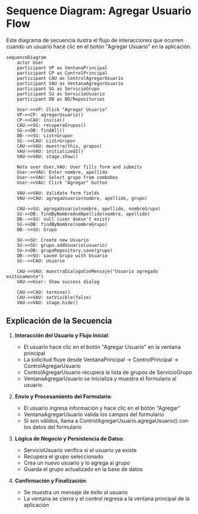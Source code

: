 # Sequence Diagram: Agregar Usuario Flow

Este diagrama de secuencia ilustra el flujo de interacciones que ocurren cuando un usuario hace clic en el botón "Agregar Usuario" en la aplicación.

```mermaid
sequenceDiagram
    actor User
    participant VP as VentanaPrincipal
    participant CP as ControlPrincipal
    participant CAU as ControlAgregarUsuario
    participant VAU as VentanaAgregarUsuario
    participant SG as ServicioGrupo
    participant SU as ServicioUsuario
    participant DB as BD/Repositories

    User->>VP: Click "Agregar Usuario"
    VP->>CP: agregarUsuario()
    CP->>CAU: inicia()
    CAU->>SG: recuperaGrupos()
    SG->>DB: findAll()
    DB-->>SG: List<Grupo>
    SG-->>CAU: List<Grupo>
    CAU->>VAU: muestra(this, grupos)
    VAU->>VAU: initializeUI()
    VAU->>VAU: stage.show()
    
    Note over User,VAU: User fills form and submits
    User->>VAU: Enter nombre, apellido
    User->>VAU: Select grupo from combobox
    User->>VAU: Click "Agregar" button
    
    VAU->>VAU: Validate form fields
    VAU->>CAU: agregaUsuario(nombre, apellido, grupo)
    
    CAU->>SU: agregaUsuario(nombre, apellido, nombreGrupo)
    SU->>DB: findByNombreAndApellido(nombre, apellido)
    DB-->>SU: null (user doesn't exist)
    SU->>DB: findByNombre(nombreGrupo)
    DB-->>SU: Grupo
    
    SU->>SU: Create new Usuario
    SU->>SU: grupo.addUsuario(usuario)
    SU->>DB: grupoRepository.save(grupo)
    DB-->>SU: saved Grupo with Usuario
    SU-->>CAU: Usuario
    
    CAU->>VAU: muestraDialogoConMensaje("Usuario agregado exitosamente")
    VAU->>User: Show success dialog
    
    CAU->>CAU: termina()
    CAU->>VAU: setVisible(false)
    VAU->>VAU: stage.hide()
```

## Explicación de la Secuencia

1. **Interacción del Usuario y Flujo Inicial**:
   - El usuario hace clic en el botón "Agregar Usuario" en la ventana principal
   - La solicitud fluye desde VentanaPrincipal → ControlPrincipal → ControlAgregarUsuario
   - ControlAgregarUsuario recupera la lista de grupos de ServicioGrupo
   - VentanaAgregarUsuario se inicializa y muestra el formulario al usuario

2. **Envío y Procesamiento del Formulario**:
   - El usuario ingresa información y hace clic en el botón "Agregar"
   - VentanaAgregarUsuario valida los campos del formulario
   - Si son válidos, llama a ControlAgregarUsuario.agregaUsuario() con los datos del formulario

3. **Lógica de Negocio y Persistencia de Datos**:
   - ServicioUsuario verifica si el usuario ya existe
   - Recupera el grupo seleccionado
   - Crea un nuevo usuario y lo agrega al grupo
   - Guarda el grupo actualizado en la base de datos

4. **Confirmación y Finalización**:
   - Se muestra un mensaje de éxito al usuario
   - La ventana se cierra y el control regresa a la ventana principal de la aplicación 
